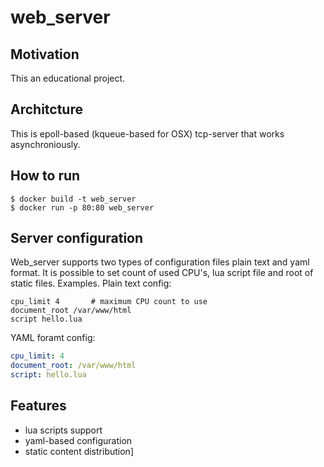 # web_server

## Motivation

This an educational project.

## Architcture

This is epoll-based (kqueue-based for OSX) tcp-server that works asynchroniously.

## How to run

```
$ docker build -t web_server
$ docker run -p 80:80 web_server
```

## Server configuration

Web_server supports two types of configuration files plain text and yaml format. 
It is possible to set count of used CPU's, lua script file and root of static files.
Examples.
Plain text config:
```
cpu_limit 4       # maximum CPU count to use
document_root /var/www/html
script hello.lua
```

YAML foramt config:
```yaml
cpu_limit: 4
document_root: /var/www/html
script: hello.lua
```

## Features
- lua scripts support
- yaml-based configuration
- static content distribution]
